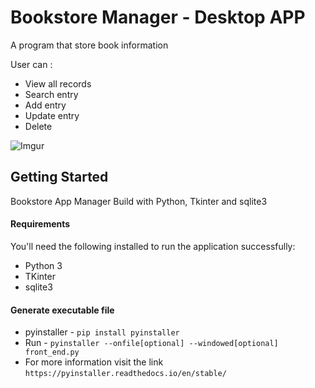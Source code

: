 
# Bookstore Manager - Desktop APP
A program that store book information

User can :
* View all records
* Search entry
* Add entry
* Update entry
* Delete

![Imgur](https://i.imgur.com/IRhO5bY.png?1)

## Getting Started
Bookstore App Manager Build with Python, Tkinter and sqlite3


#### Requirements

You'll need the following installed to run the application successfully:
* Python 3
* TKinter
* sqlite3


#### Generate executable file

* pyinstaller - `pip install pyinstaller`
* Run - `pyinstaller --onfile[optional] --windowed[optional] front_end.py `
* For more information visit the link `https://pyinstaller.readthedocs.io/en/stable/`
